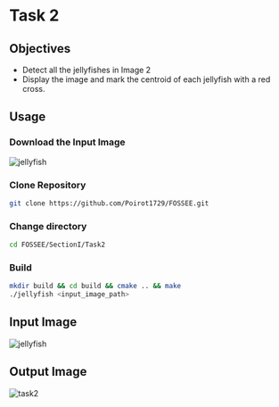 # Task 2

## Objectives
* Detect all the jellyfishes in Image 2
* Display the image and mark the centroid of each jellyfish with a red cross.

## Usage

### Download the Input Image
![jellyfish](https://cloud.githubusercontent.com/assets/15849927/26694173/2ff37040-4724-11e7-8171-5386046d68bf.jpg)

### Clone Repository
```bash
git clone https://github.com/Poirot1729/FOSSEE.git
```
### Change directory
```bash
cd FOSSEE/SectionI/Task2
```
### Build
```bash
mkdir build && cd build && cmake .. && make
./jellyfish <input_image_path>
```
## Input Image

![jellyfish](https://cloud.githubusercontent.com/assets/15849927/26694173/2ff37040-4724-11e7-8171-5386046d68bf.jpg)

## Output Image

![task2](https://cloud.githubusercontent.com/assets/15849927/26694175/3004417c-4724-11e7-8ab2-5c653b8ba7ad.jpg)
